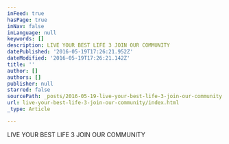 ```yaml
---
inFeed: true
hasPage: true
inNav: false
inLanguage: null
keywords: []
description: LIVE YOUR BEST LIFE 3 JOIN OUR COMMUNITY ​
datePublished: '2016-05-19T17:26:21.952Z'
dateModified: '2016-05-19T17:26:21.142Z'
title: ''
author: []
authors: []
publisher: null
starred: false
sourcePath: _posts/2016-05-19-live-your-best-life-3-join-our-community.md
url: live-your-best-life-3-join-our-community/index.html
_type: Article

---
```

LIVE YOUR BEST LIFE 3 JOIN OUR COMMUNITY ​